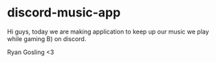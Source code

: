 # discord-music-app

Hi guys, today we are making application to keep up our music we play while gaming B) on discord.

Ryan Gosling
<3
